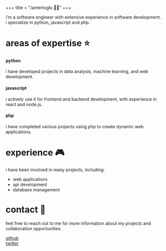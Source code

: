+++
title = "/amertoglu 🧑‍💻"
+++

i'm a software engineer with extensive experience in software development. i specialize in python, javascript and php.

# areas of expertise ⭐
#### python
i have developed projects in data analysis, machine learning, and web development.

#### javascript
i actively use it for frontend and backend development, with experience in react and node.js.

#### php
i have completed various projects using php to create dynamic web applications.

# experience 🎮
i have been involved in many projects, including:

- web applications
- api development
- database management

# contact 📩
feel free to reach out to me for more information about my projects and collaboration opportunities.

<a target='_blank' href='https://github.com/uiframer'>github</a>
<br/>
<a target='_blank' href='https://twitter.com/amertoglu16'>twitter</a>
